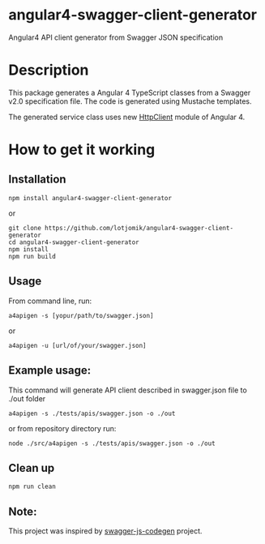 # angular4-swagger-client-generator
Angular4 API client generator from Swagger JSON specification

# Description
This package generates a Angular 4 TypeScript classes from a Swagger v2.0 specification file. The code is generated using Mustache templates.

The generated service class uses new [HttpClient](https://angular.io/guide/http) module of Angular 4.

# How to get it working

## Installation

`npm install angular4-swagger-client-generator`

or  

`git clone https://github.com/lotjomik/angular4-swagger-client-generator`  
`cd angular4-swagger-client-generator`  
`npm install`  
`npm run build`  

## Usage

From command line, run:
```
a4apigen -s [yopur/path/to/swagger.json]
```

or
```
a4apigen -u [url/of/your/swagger.json]
```

## Example usage:

This command will generate API client described in swagger.json file to ./out folder
```
a4apigen -s ./tests/apis/swagger.json -o ./out
```

or from repository directory run:
```
node ./src/a4apigen -s ./tests/apis/swagger.json -o ./out
```

## Clean up

```
npm run clean
```

## Note:
This project was inspired by [swagger-js-codegen](https://github.com/wcandillon/swagger-js-codegen) project.
